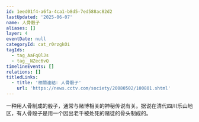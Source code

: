 ```yaml
---
id: 1eed01f4-a6fa-4ca1-b8d5-7ed588ac82d2
lastUpdated: '2025-06-07'
name: 人骨骰子
aliases: []
layer: 4
eventDate: null
categoryId: cat_r0rzgkOi
tagIds:
  - tag_AaFqQlJs
  - tag__NZec6vQ
timelineEvents: []
relations: []
titledLinks:
  - title: '相關連結: 人骨骰子'
    url: 'https://news.cctv.com/society/20080502/100801.shtml'
---
```

一种用人骨制成的骰子，通常与赌博相关的神秘传说有关。据说在清代四川乐山地区，有人骨骰子是用一个因出老千被处死的赌徒的骨头制成的。
